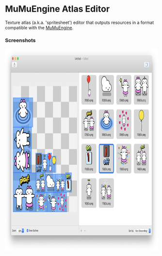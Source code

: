 # MuMuEngine Atlas Editor

Texture atlas (a.k.a. 'spritesheet') editor that outputs resources in a format compatible with the [MuMuEngine](https://github.com/nicolas-miari/MuMuEngine).

### Screenshots
<img src="./img/capture@2x.png" width="987pt" height="668pt">

